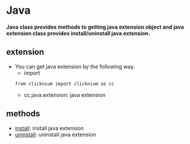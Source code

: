 # Java

**Java class provides methods to getting java extension object and java extension class provides install/uninstall java extension.**

## extension <!-- {docsify-ignore} -->

- You can get java extension by the following way.
    - import
  ```
  from clicknium import clicknium as cc
  ```
  - cc.java.extension: java extension

## methods <!-- {docsify-ignore} -->

- [install](./doc/api/python/java/install.md): install java extension
- [uninstall](./doc/api/python/java/uninstall.md): uninstall java extension